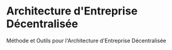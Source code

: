 # Architecture d'Entreprise Décentralisée
Méthode et Outils pour l'Architecture d'Entreprise Décentralisée

